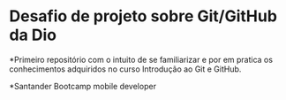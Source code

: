 # Desafio de projeto sobre Git/GitHub da Dio
*Primeiro repositório com o intuito de se familiarizar e por em pratica os conhecimentos adquiridos no curso Introdução ao Git e GitHub.

*Santander Bootcamp mobile developer
